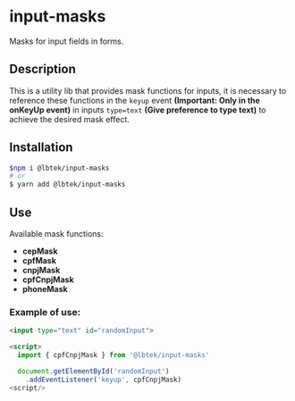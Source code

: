 # input-masks
Masks for input fields in forms.

## Description
This is a utility lib that provides mask functions for inputs, it is necessary to reference these functions in the `keyup` event **(Important: Only in the onKeyUp event)** in inputs `type=text` **(Give preference to type text)** to achieve the desired mask effect.

## Installation
```bash
$npm i @lbtek/input-masks
# or
$ yarn add @lbtek/input-masks
```

## Use
Available mask functions:

- **cepMask**
- **cpfMask**
- **cnpjMask**
- **cpfCnpjMask**
- **phoneMask**

### Example of use:

```html
<input type="text" id="randomInput">

<script>
  import { cpfCnpjMask } from '@lbtek/input-masks'

  document.getElementById('randomInput')
    .addEventListener('keyup', cpfCnpjMask)
<script/>
```
